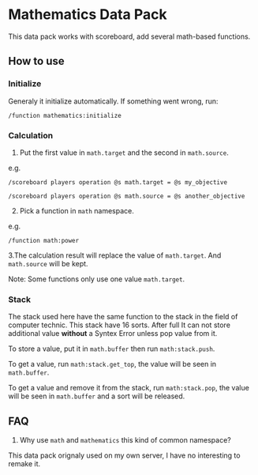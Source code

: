 # Mathematics Data Pack

This data pack works with scoreboard, add several math-based functions. 

## How to use

### Initialize

Generaly it initialize automatically. If something went wrong, run:

`/function mathematics:initialize`

### Calculation

1. Put the first value in `math.target` and the second in `math.source`.

e.g.

`/scoreboard players operation @s math.target = @s my_objective`

`/scoreboard players operation @s math.source = @s another_objective`

2. Pick a function in `math` namespace.

e.g.

`/function math:power`

3.The calculation result will replace the value of `math.target`. And `math.source` will be kept.

Note: Some functions only use one value `math.target`.

### Stack

The stack used here have the same function to the stack in the field of computer technic. This stack have 16 sorts. After full It can not store additional value **without** a Syntex Error unless pop value from it.

To store a value, put it in `math.buffer` then run `math:stack.push`.

To get a value, run `math:stack.get_top`, the value will be seen in `math.buffer`.

To get a value and remove it from the stack, run `math:stack.pop`, the value will be seen in `math.buffer` and a sort will be released.

## FAQ

1. Why use `math` and `mathematics` this kind of common namespace?

This data pack orignaly used on my own server, I have no interesting to remake it.
